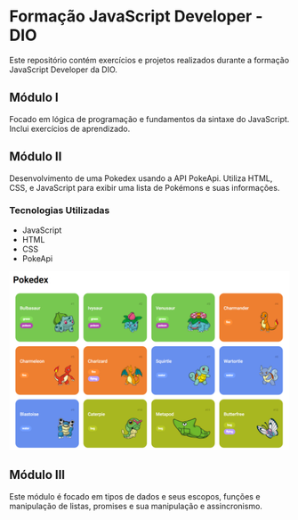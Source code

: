 # Formação JavaScript Developer - DIO
Este repositório contém exercícios e projetos realizados durante a formação JavaScript Developer da DIO.

## Módulo I
Focado em lógica de programação e fundamentos da sintaxe do JavaScript. Inclui exercícios de aprendizado.

## Módulo II
Desenvolvimento de uma Pokedex usando a API PokeApi. Utiliza HTML, CSS, e JavaScript para exibir uma lista de Pokémons e suas informações.

  ### Tecnologias Utilizadas
  - JavaScript
  - HTML
  - CSS  
  - PokeApi
    
  ![Pokedex](Pokedex.png)

## Módulo III
Este módulo é focado em tipos de dados e seus escopos, funções e manipulação de listas, promises e sua manipulação e assincronismo.
